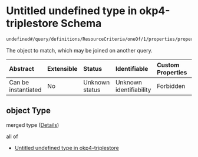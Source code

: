 # Untitled undefined type in okp4-triplestore Schema

```txt
undefined#/query/definitions/ResourceCriteria/oneOf/1/properties/property/properties/object
```

The object to match, which may be joined on another query.

| Abstract            | Extensible | Status         | Identifiable            | Custom Properties | Additional Properties | Access Restrictions | Defined In                                                                     |
| :------------------ | :--------- | :------------- | :---------------------- | :---------------- | :-------------------- | :------------------ | :----------------------------------------------------------------------------- |
| Can be instantiated | No         | Unknown status | Unknown identifiability | Forbidden         | Allowed               | none                | [okp4-triplestore.json\*](schema/okp4-triplestore.json "open original schema") |

## object Type

merged type ([Details](okp4-triplestore-querymsg-definitions-resourcecriteria-oneof-1-properties-property-properties-object.md))

all of

*   [Untitled undefined type in okp4-triplestore](okp4-triplestore-querymsg-definitions-resourcecriteria-oneof-1-properties-property-properties-object-allof-0.md "check type definition")
